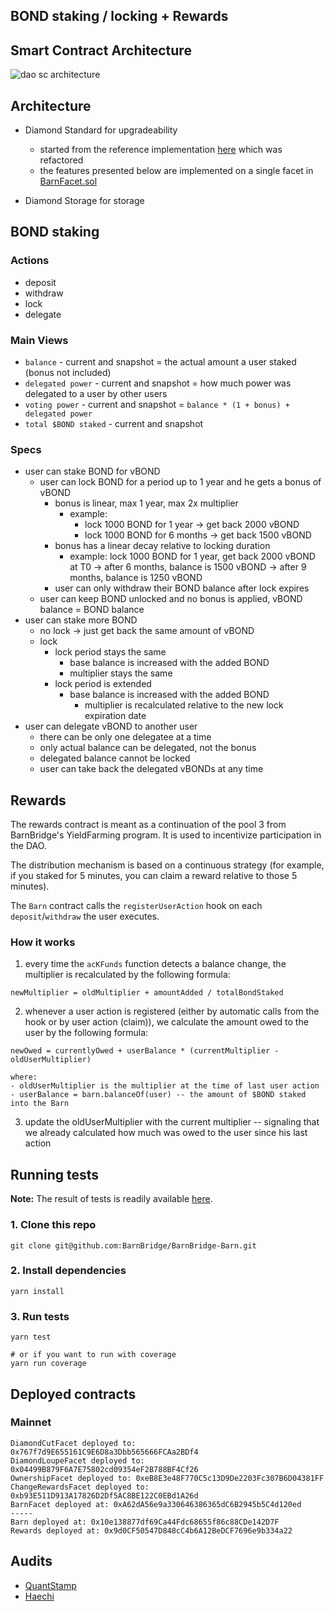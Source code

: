 ## BOND staking / locking + Rewards

## Smart Contract Architecture
![dao sc architecture](https://gblobscdn.gitbook.com/assets%2F-MIu3rMElIO-jG68zdaV%2F-MXHutr14sDo0hYi6gg3%2F-MXHwLegBZM5HWoEzudF%2Fdao.png?alt=media&token=51e3e2c7-4aab-4601-a3f1-46ae9e1b966f)

## Architecture
- Diamond Standard for upgradeability
    - started from the reference implementation [here](https://github.com/mudgen/diamond-1) which was refactored
    - the features presented below are implemented on a single facet in [BarnFacet.sol](./contracts/facets/BarnFacet.sol)

- Diamond Storage for storage

## BOND staking
### Actions
- deposit
- withdraw
- lock
- delegate

### Main Views
- `balance` - current and snapshot = the actual amount a user staked (bonus not included)
- `delegated power` - current and snapshot = how much power was delegated to a user by other users
- `voting power` - current and snapshot = `balance * (1 + bonus) + delegated power`
- `total $BOND staked` - current and snapshot

### Specs
- user can stake BOND for vBOND
    - user can lock BOND for a period up to 1 year and he gets a bonus of vBOND
        - bonus is linear, max 1 year, max 2x multiplier
            - example:
                - lock 1000 BOND for 1 year → get back 2000 vBOND
                - lock 1000 BOND for 6 months → get back 1500 vBOND
        - bonus has a linear decay relative to locking duration
            - example: lock 1000 BOND for 1 year, get back 2000 vBOND at T0 → after 6 months, balance is 1500 vBOND → after 9 months, balance is 1250 vBOND
        - user can only withdraw their BOND balance after lock expires
    - user can keep BOND unlocked and no bonus is applied, vBOND balance = BOND balance
- user can stake more BOND
    - no lock → just get back the same amount of vBOND
    - lock
        - lock period stays the same
            - base balance is increased with the added BOND
            - multiplier stays the same
        - lock period is extended
            - base balance is increased with the added BOND
                - multiplier is recalculated relative to the new lock expiration date
- user can delegate vBOND to another user
    - there can be only one delegatee at a time
    - only actual balance can be delegated, not the bonus
    - delegated balance cannot be locked
    - user can take back the delegated vBONDs at any time

## Rewards
The rewards contract is meant as a continuation of the pool 3 from BarnBridge's YieldFarming program. It is used to incentivize participation in the DAO.

The distribution mechanism is based on a continuous strategy (for example, if you staked for 5 minutes, you can claim a reward relative to those 5 minutes).

The `Barn` contract calls the `registerUserAction` hook on each `deposit`/`withdraw` the user executes.

### How it works
1. every time the `acKFunds` function detects a balance change, the multiplier is recalculated by the following formula:
```
newMultiplier = oldMultiplier + amountAdded / totalBondStaked
```
2. whenever a user action is registered (either by automatic calls from the hook or by user action (claim)), we calculate the amount owed to the user by the following formula:
```
newOwed = currentlyOwed + userBalance * (currentMultiplier - oldUserMultiplier)

where:
- oldUserMultiplier is the multiplier at the time of last user action
- userBalance = barn.balanceOf(user) -- the amount of $BOND staked into the Barn
```
3. update the oldUserMultiplier with the current multiplier -- signaling that we already calculated how much was owed to the user since his last action

## Running tests
**Note:** The result of tests is readily available [here](./test-results.md).

### 1. Clone this repo
```shell
git clone git@github.com:BarnBridge/BarnBridge-Barn.git
```

### 2. Install dependencies
```shell
yarn install
```

### 3. Run tests
```shell
yarn test

# or if you want to run with coverage
yarn run coverage
```

## Deployed contracts
### Mainnet
```shell
DiamondCutFacet deployed to: 0x767f7d9E655161C9E6D8a3Dbb565666FCAa2BDf4
DiamondLoupeFacet deployed to: 0x04499B879F6A7E75802cd09354eF2B788BF4Cf26
OwnershipFacet deployed to: 0xeB8E3e48F770C5c13D9De2203Fc307B6D04381FF
ChangeRewardsFacet deployed to: 0xb93E511D913A17826D2Df5AC8BE122C0EBd1A26d
BarnFacet deployed at: 0xA62dA56e9a330646386365dC6B2945b5C4d120ed
-----
Barn deployed at: 0x10e138877df69Ca44Fdc68655f86c88CDe142D7F
Rewards deployed at: 0x9d0CF50547D848cC4b6A12BeDCF7696e9b334a22
```

## Audits
- [QuantStamp](https://github.com/BarnBridge/BarnBridge-PM/blob/master/audits/Quantstamp-DAO.pdf)
- [Haechi](https://github.com/BarnBridge/BarnBridge-PM/blob/master/audits/HAECHI-DAO.pdf)
